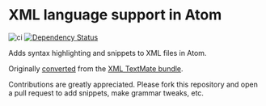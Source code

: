 # XML language support in Atom
![ci](https://github.com/atom/language-xml/workflows/ci/badge.svg)
[![Dependency Status](https://david-dm.org/atom/language-xml.svg)](https://david-dm.org/atom/language-xml)

Adds syntax highlighting and snippets to XML files in Atom.

Originally [converted](http://flight-manual.atom.io/hacking-atom/sections/converting-from-textmate) from the [XML TextMate bundle](https://github.com/textmate/xml.tmbundle).

Contributions are greatly appreciated. Please fork this repository and open a pull request to add snippets, make grammar tweaks, etc.
